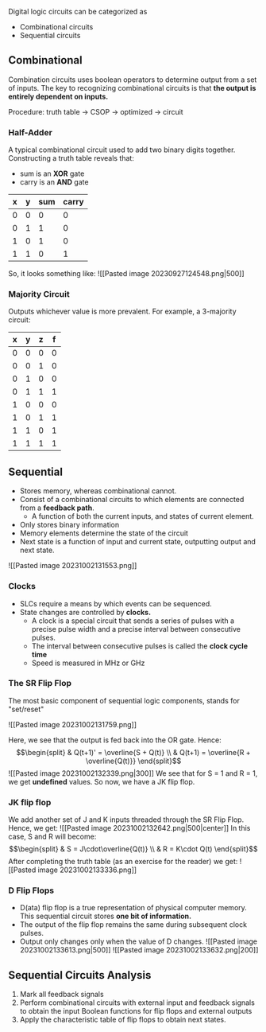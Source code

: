 Digital logic circuits can be categorized as 
- Combinational circuits
- Sequential circuits

## Combinational
Combination circuits uses boolean operators to determine output from a set of inputs. The key to recognizing combinational circuits is that **the output is entirely dependent on inputs.**

Procedure: truth table -> CSOP -> optimized -> circuit
### Half-Adder
A typical combinational circuit used to add two binary digits together. Constructing a truth table reveals that: 
- sum is an **XOR** gate
- carry is an **AND** gate

| x   | y   | sum | carry |
| --- | --- | --- | ----- |
| 0   | 0   | 0   | 0     |
| 0   | 1   | 1   | 0     |
| 1   | 0   | 1   | 0     |
| 1   | 1   | 0   | 1      |

So, it looks something like: 
![[Pasted image 20230927124548.png|500]]

### Majority Circuit
Outputs whichever value is more prevalent. For example, a 3-majority circuit: 

| x   | y   | z   | f   |
| --- | --- | --- | --- |
| 0   | 0   | 0   | 0   |
| 0   | 0   | 1   | 0   |
| 0   | 1   | 0   | 0   |
| 0   | 1   | 1   | 1   |
| 1   | 0   | 0   | 0   |
| 1   | 0   | 1   | 1   |
| 1   | 1   | 0   | 1   |
| 1   | 1   | 1   | 1    |
## Sequential 
- Stores memory, whereas combinational cannot. 
- Consist of a combinational circuits to which elements are connected from a **feedback path**. 
	- A function of both the current inputs, and states of current element.
- Only stores binary information
- Memory elements determine the state of the circuit
- Next state is a function of input and current state, outputting output and next state.

![[Pasted image 20231002131553.png]]
### Clocks
- SLCs require a means by which events can be sequenced.
- State changes are controlled by **clocks.**
	- A clock is a special circuit that sends a series of pulses with a precise pulse width and a precise interval between consecutive pulses.
	- The interval between consecutive pulses is called the **clock cycle time**
	- Speed is measured in MHz or GHz
### The SR Flip Flop
The most basic component of sequential logic components, stands for "set/reset"

![[Pasted image 20231002131759.png]]

Here, we see that the output is fed back into the OR gate. Hence: 
$$\begin{split}
& Q(t+1)' = \overline{S + Q(t)} \\
& Q(t+1) = \overline{R + \overline{Q(t)}}
\end{split}$$
![[Pasted image 20231002132339.png|300]]
We see that for S = 1 and R = 1, we get **undefined** values. So now, we have a JK flip flop.

### JK flip flop
We add another set of J and K inputs threaded through the SR Flip Flop. Hence, we get: 
![[Pasted image 20231002132642.png|500|center]]
In this case, S and R will become:
$$\begin{split}
& S = J\cdot\overline{Q(t)} \\
& R = K\cdot Q(t)
\end{split}$$
After completing the truth table (as an exercise for the reader) we get: 
![[Pasted image 20231002133336.png]]
### D Flip Flops
- D(ata) flip flop is a true representation of physical computer memory. This sequential circuit stores **one bit of information.**
- The output of the flip flop remains the same during subsequent clock pulses. 
- Output only changes only when the value of D changes.
![[Pasted image 20231002133613.png|500]]
![[Pasted image 20231002133632.png|200]]

## Sequential Circuits Analysis
1. Mark all feedback signals
2. Perform combinational circuits with external input and feedback signals to obtain the input Boolean functions for flip flops and external outputs
3. Apply the characteristic table of flip flops to obtain next states.

